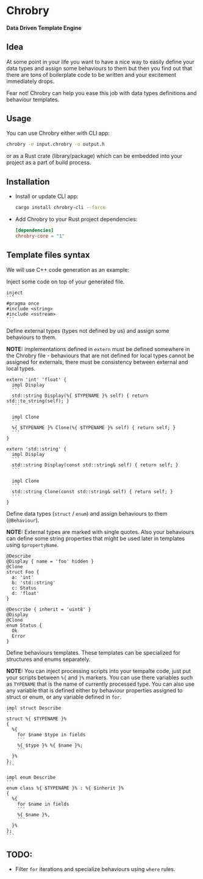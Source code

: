 # Chrobry
#### Data Driven Template Engine

## Idea
At some point in your life you want to have a nice way to easily define your data types and assign some behaviours to them but then you find out that there are tons of boilerplate code to be written and your excitement immediately drops.

Fear not! Chrobry can help you ease this job with data types definitions and behaviour templates.

## Usage
You can use Chrobry either with CLI app:
```bash
chrobry -e input.chrobry -o output.h
```
or as a Rust crate (library/package) which can be embedded into your project as a part of build process.

## Installation
- Install or update CLI app:
  ```bash
  cargo install chrobry-cli --force
  ```
- Add Chrobry to your Rust project dependencies:
  ```toml
  [dependencies]
  chrobry-core = "1"
  ```

## Template files syntax
We will use C++ code generation as an example:

Inject some code on top of your generated file.

    inject
    ```
    #pragma once
    #include <string>
    #include <sstream>
    ```

Define external types (types not defined by us) and assign
some behaviours to them.

__NOTE:__ implementations defined in `extern` must be defined
somewhere in the Chrobry file - behaviours that are not
defined for local types cannot be assigned for externals,
there must be consistency between external and local types.

    extern 'int' 'float' {
      impl Display
      ```
      std::string Display(%{ $TYPENAME }% self) { return std::to_string(self); }
      ```

      impl Clone
      ```
      %{ $TYPENAME }% Clone(%{ $TYPENAME }% self) { return self; }
      ```
    }

    extern 'std::string' {
      impl Display
      ```
      std::string Display(const std::string& self) { return self; }
      ```

      impl Clone
      ```
      std::string Clone(const std::string& self) { return self; }
      ```
    }

Define data types (`struct` / `enum`) and assign behaviours to them
(`@Behaviour`).

__NOTE:__ External types are marked with single quotes. Also your
behaviours can define some string properties that might be used
later in templates using `$propertyName`.

    @Describe
    @Display { name = 'foo' hidden }
    @Clone
    struct Foo {
      a: 'int'
      b: 'std::string'
      c: Status
      d: 'float'
    }

    @Describe { inherit = 'uint8' }
    @Display
    @Clone
    enum Status {
      Ok
      Error
    }

Define behaviours templates. These templates can be specialized for structures and enums separately.

__NOTE:__ You can inject processing scripts into your tempalte
code, just put your scripts between `%{` and `}%` markers.
You can use there variables such as `TYPENAME` that is the name of
currently processed type. You can also use any variable that is defined either by behaviour properties assigned to struct or enum, or any variable defined in `for`.

    impl struct Describe
    ```
    struct %{ $TYPENAME }%
    {
      %{
        for $name $type in fields
        ```
        %{ $type }% %{ $name }%;
        ```
      }%
    };
    ```

    impl enum Describe
    ```
    enum class %{ $TYPENAME }% : %{ $inherit }%
    {
      %{
        for $name in fields
        ```
        %{ $name }%,
        ```
      }%
    };
    ```

## TODO:
- Filter `for` iterations and specialize behaviours using `where`
rules.
